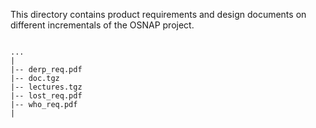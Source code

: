 This directory contains product requirements and design documents on different 
incrementals of the OSNAP project.

```

...
|
|-- derp_req.pdf
|-- doc.tgz
|-- lectures.tgz
|-- lost_req.pdf
|-- who_req.pdf
|

```